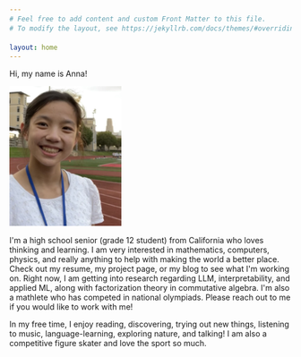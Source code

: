 ```yaml
---
# Feel free to add content and custom Front Matter to this file.
# To modify the layout, see https://jekyllrb.com/docs/themes/#overriding-theme-defaults

layout: home
---
```

Hi, my name is Anna!

<img src="images\profilepic.png" alt="AnnaDeng" width="200" class="center"/>

I'm a high school senior (grade 12 student) from California who loves thinking and learning. I am very interested in mathematics, computers, physics, and really anything to help with making the world a better place.  Check out my resume, my project page, or my blog to see what I'm working on. Right now, I am getting into research regarding LLM, interpretability, and applied ML, along with factorization theory in commutative algebra. I'm also a mathlete who has competed in national olympiads. Please reach out to me if you would like to work with me!

In my free time, I enjoy reading, discovering, trying out new things, listening to music, language-learning, exploring nature, and talking! I am also a competitive figure skater and love the sport so much. 